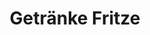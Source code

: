 ---
title: "Getränke Fritze"
url: /wuerzburg/getraenke-fritze-mergentheimer-strasse/
shop: Getränke
---